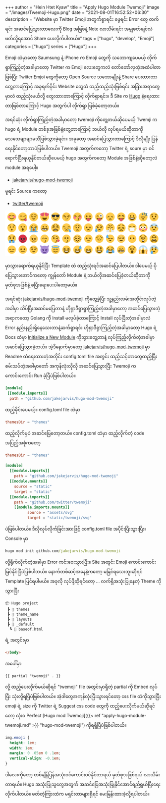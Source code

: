 +++
author = "Hein Htet Kyaw"
title = "Apply Hugo Module Twemoji"
image = "/images/Twemoji-Hugo.png"
date = "2021-08-01T16:52:52+06:30"
description = "Website မှာ Twitter Emoji အတွက်ရှာရင်း ဖွေရင်း Error တွေ တက်ရင်း အဆင်ပြေသွားတာလေးကို Blog အဖြစ်နဲ့ Note လာသိမ်းရင်း အမျှဖတ်ချင်လဲ ဖတ်လို့ရအောင် Share ပေးလိုက်ပါတယ်။"
tags = ["hugo", "develop", "Emoji"]
categories = ["hugo"]
series = ["Hugo"]
+++

Emoji ထဲမှာတော့ Saumsung နဲ့ iPhone က Emoji တွေကို သဘောကျပေမယ့် လိုက်ရှာကြည့်တဲ့အခါမှာတော့ Twitter က Emoji လေးတွေကလဲ တော်တော်လှတဲ့အထဲပါတာဖြစ်ပြီး Twiiter Emjoi တွေကိုတော့ Open Source သဘောမျိုးနဲ့ Share ပေးထားတာတွေ့တာကြောင့် အခုရက်ပိုင်း Website တွေထဲ ထည့်ထည့်သုံးဖြစ်ရင်း အခြားအရာတွေမှာလဲ ထည့်သုံးမယ်လို့ တွေးထားတာကြောင့် လိုက်ရှာရင်း။ ဒီ Site က [Hugo](https://gohugo.io) နဲ့ရေးထားတာဖြစ်တာကြောင့် Hugo အတွက်ပါ လိုက်ရှာ ဖြစ်ခဲ့တော့တယ်။

<!--more-->

အရင်ဆုံး လိုက်ရှာကြည့်တဲ့အခါမှာတော့ twemoji ကိုတွေ့တယ်ဆိုပေမယ့် Twemji က hugo ရဲ့ Module တစ်ခုအဖြစ်နဲ့တွေ့တာကြောင့် ဘယ်လို လုပ်ရမယ်ဆိုတာကို သေသေချာချာမသိဖြစ်သွားခဲ့ရင်း။ အခုတော့ အဆင်ပြေသွားတာကြောင့် ဒီလိုမျိုး ပြန်ရေးနိုင်တော့တာပဲဖြစ်ပါတယ်။ Twemoji အတွက်ကတော့ Twitter ရဲ့ soure မှာ ဝင်ရောက်ပြီးရယူနိုင်တယ်ဆိုပေမယ့် hugo အတွက်ကတော့ Module အဖြစ်နဲ့ဆိုတော့လဲ module အရပေါ့။

- [jakejarvis/hugo-mod-twemoji](https://github.com/jakejarvis/hugo-mod-twemoji)

မူရင်း Source ကတော့

- [twitter/twemoji](https://github.com/twitter/twemoji)

![Twemoji Hugo](/images/Twemoji-Hugo.png)

မှာသွားရောက်ရယူနိုင်ပြီး Template ထဲ ထည့်သုံးရင်အဆင်ပြေပါတယ်။ ဒါပေမယ့် ပိုပြေသွားအောင်ကတော့ ကျွန်တော် Module နဲ့ ဘယ်လိုအဆင်ပြေခဲ့တယ်ဆိုတာကို မှတ်စုအဖြစ်နဲ့ စပြီးရေးပေးပါတော့မယ်။

အရင်ဆုံး [jakejarvis/hugo-mod-twemoji](https://github.com/jakejarvis/hugo-mod-twemoji) ကိုတွေ့ခဲ့ပြီး သူ့နည်းလမ်းအတိုင်းလုပ်တဲ့အခါမှာ သိပ်ပြီးအဆင်မပြေတာနဲ့ ဟိုရှာဒီရှာရှာကြည့်တဲ့အခါမှာတော့ အဆင်ပြေသွားတဲ့အရာကတော့ Golang ကို Install မလုပ်ခဲ့တာကြောင့် Install လုပ်ပြီးတဲ့အခါမှာလဲ Error နည်းနည်းရှိနေသေးတာနဲ့ဆက်ရှာရင်း ဟိုရှာဒီရှာကြည့်တဲ့အခါမှာတော့ Hugo ရဲ့ Docs ထဲမှာ [Initialize a New Module](https://gohugo.io/hugo-modules/use-modules/#initialize-a-new-module) ကိုသွားတွေ့တာနဲ့ လုပ်ကြည့်လိုက်တဲ့အခါမှာ အဆင်ပြေသွားခဲ့တယ်။ အဲ့ဒီနောက်မှာတော့ [jakejarvis/hugo-mod-twemoji](https://github.com/jakejarvis/hugo-mod-twemoji) မှာ Readme ထဲရေးထားတဲ့အတိုင်း config.toml file အတွင်း ထည့်သင့်တာတွေထည့်ပြီး စမ်းသပ်တဲ့အခါမှာတော် အကုန်လုံးလိုလို အဆင်ပြေသွားပြီး Twemoji က ကောင်းကောင်း Run ခဲ့ပြီပဲဖြစ်ပါတယ်။

```toml
[module]
 [[module.imports]]
  path = "github.com/jakejarvis/hugo-mod-twemoji"
```

ထည့်ခိုင်းပေမယ့်။ config.toml file ထဲမှာ

```toml
themesDir = "themes"
```

ထည့်လိုက်မှပဲ အဆင်ပြေတော့တယ်။ config.toml ထဲမှာ ထည့်လိုက်တဲ့ code အပြည့်အစုံကတော့

```toml
themesDir = "themes"

[module]
  [[module.imports]]
    path = "github.com/jakejarvis/hugo-mod-twemoji"
  [[module.mounts]]
    source = "static"
    target = "static"
  [[module.imports]]
    path = "github.com/twitter/twemoji"
    [[module.imports.mounts]]
          source = "assets/svg"
          target = "static/twemoji/svg"
```
ပဲဖြစ်ပါတယ်။ ဒီလိုလုပ်လိုက်ခြင်းအားဖြင့် config.toml file အပိုင်းပြီးသွားပြီး။ Console မှာ

```cmd
hugo mod init github.com/jakejarvis/hugo-mod-twemoji
```
လို့ရိုက်လိုက်တဲ့အခါမှာ Error ကင်းဝေးသွားပြီး။ Site အတွင်း Emoji ကောင်းကောင်းမြင်နိုင်ပြီပဲဖြစ်ပါတယ်။ နောက်တစ်ဆင့်အနေနဲ့ကတော့ မမြင်ရသေးဘူးဆိုရင် Template ပြင်ရပါမယ်။ အခုလို လုပ်ဖို့ဆိုရင်တော့ ... လက်ရှိအသုံးပြုနေတဲ့ Theme ကိုသွားပြီး

```dir
📦 Hugo project
 ┣ 📂 themes
 ┣ 📂 theme_name
 ┣ 📂 layouts
 ┣ 📂 _default
  ┗ 📜 baseof.html
```
ရဲ့ အတွင်းမှာ
```HTML
</body>
```
အပေါ်မှာ

```partial template
{{ partial "twemoji" . }}
```
လို့ ထည့်ပေးလိုက်မယ်ဆိုရင် "twemoji" file အတွင်းမှာရှိတဲ့ partial ကို Embed လုပ်ပြီး သုံးလို့ရပြီပဲဖြစ်ပါတယ်။ အဲ့ဒါတွေအကုန်လုံးပြီးသွားရင်တော့ css file ထဲကိုသွားပြီး emoji ရဲ့ size ကို Twitter ရဲ့ Suggest css code တွေကို ထည့်ပေးလိုက်မယ်ဆိုရင်တော့ လုံးဝ Perfect [Hugo mod Twemoji]({{< ref "apply-hugo-module-twemoji.md" >}} "hugo-mod-twemoji") ကိုရရှိပြီပဲဖြစ်ပါတယ်။

```css
img.emoji {
  height: 1em;
  width: 1em;
  margin: 0 .05em 0 .1em;
  vertical-align: -0.1em;
}
```

ဒါလေးကိုတော့ တစ်ချိန်ပြန်အသုံးဝင်ကောင်းဝင်နိုင်တာရယ် မှတ်စုအဖြစ်ရယ် လာသိမ်းတာရယ်။ Hugo အသုံးပြုသူတွေအတွက် အဆင်ပြေအသုံးပြုနိုင်အောင်ရည်ရွယ်ပြီးရေးလိုက်ပါတယ်။ ဖတ်တဲ့ကြားထဲက မရှင်းတာများရှိရင် မေးမြန်းထားခဲ့လို့ရပါတယ်။
